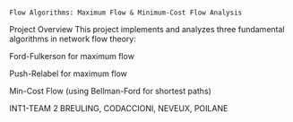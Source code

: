                                                                                      Flow Algorithms: Maximum Flow & Minimum-Cost Flow Analysis
Project Overview
This project implements and analyzes three fundamental algorithms in network flow theory:

  Ford-Fulkerson for maximum flow
  
  Push-Relabel for maximum flow
  
  Min-Cost Flow (using Bellman-Ford for shortest paths)


INT1-TEAM 2 BREULING, CODACCIONI, NEVEUX, POILANE

